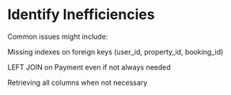# Identify Inefficiencies
Common issues might include:

Missing indexes on foreign keys (user_id, property_id, booking_id)

LEFT JOIN on Payment even if not always needed

Retrieving all columns when not necessary